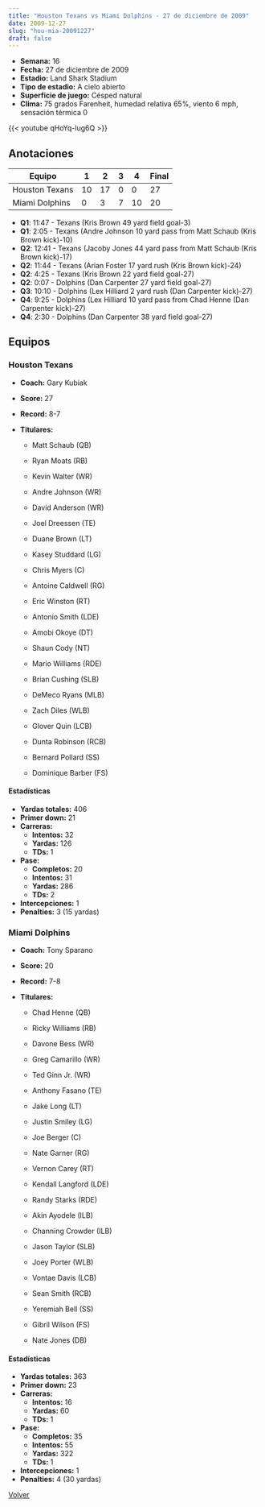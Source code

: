 ```yaml
---
title: "Houston Texans vs Miami Dolphins - 27 de diciembre de 2009"
date: 2009-12-27
slug: "hou-mia-20091227"
draft: false
---
```


- **Semana:** 16
- **Fecha:** 27 de diciembre de 2009
- **Estadio:** Land Shark Stadium
- **Tipo de estadio:** A cielo abierto
- **Superficie de juego:** Césped natural
- **Clima:** 75 grados Farenheit, humedad relativa 65%, viento 6 mph, sensación térmica 0


{{< youtube qHoYq-lug6Q >}}


## Anotaciones
| Equipo | 1 | 2 | 3 | 4 | Final |
|--------|---|---|---|---|-------|
| Houston Texans  | 10 | 17 | 0 | 0  | 27 |
| Miami Dolphins  | 0 | 3 | 7 | 10  | 20 |
- **Q1**: 11:47 - Texans (Kris Brown 49 yard field goal-3)
- **Q1**: 2:05 - Texans (Andre Johnson 10 yard pass from Matt Schaub (Kris Brown kick)-10)
- **Q2**: 12:41 - Texans (Jacoby Jones 44 yard pass from Matt Schaub (Kris Brown kick)-17)
- **Q2**: 11:44 - Texans (Arian Foster 17 yard rush (Kris Brown kick)-24)
- **Q2**: 4:25 - Texans (Kris Brown 22 yard field goal-27)
- **Q2**: 0:07 - Dolphins (Dan Carpenter 27 yard field goal-27)
- **Q3**: 10:10 - Dolphins (Lex Hilliard 2 yard rush (Dan Carpenter kick)-27)
- **Q4**: 9:25 - Dolphins (Lex Hilliard 10 yard pass from Chad Henne (Dan Carpenter kick)-27)
- **Q4**: 2:30 - Dolphins (Dan Carpenter 38 yard field goal-27)


## Equipos


### Houston Texans
* **Coach:** Gary Kubiak
* **Score:** 27
* **Record:** 8-7
* **Titulares:** 

  * Matt Schaub (QB) 

  * Ryan Moats (RB) 

  * Kevin Walter (WR) 

  * Andre Johnson (WR) 

  * David Anderson (WR) 

  * Joel Dreessen (TE) 

  * Duane Brown (LT) 

  * Kasey Studdard (LG) 

  * Chris Myers (C) 

  * Antoine Caldwell (RG) 

  * Eric Winston (RT) 

  * Antonio Smith (LDE) 

  * Amobi Okoye (DT) 

  * Shaun Cody (NT) 

  * Mario Williams (RDE) 

  * Brian Cushing (SLB) 

  * DeMeco Ryans (MLB) 

  * Zach Diles (WLB) 

  * Glover Quin (LCB) 

  * Dunta Robinson (RCB) 

  * Bernard Pollard (SS) 

  * Dominique Barber (FS) 

#### Estadísticas
* **Yardas totales:** 406
* **Primer down:** 21
* **Carreras:**
  * **Intentos:** 32
  * **Yardas:** 126
  * **TDs:** 1
* **Pase:**
  * **Completos:** 20
  * **Intentos:** 31
  * **Yardas:** 286
  * **TDs:** 2
* **Intercepciones:** 1
* **Penalties:** 3 (15 yardas)

### Miami Dolphins
* **Coach:** Tony Sparano
* **Score:** 20
* **Record:** 7-8
* **Titulares:** 

  * Chad Henne (QB) 

  * Ricky Williams (RB) 

  * Davone Bess (WR) 

  * Greg Camarillo (WR) 

  * Ted Ginn Jr. (WR) 

  * Anthony Fasano (TE) 

  * Jake Long (LT) 

  * Justin Smiley (LG) 

  * Joe Berger (C) 

  * Nate Garner (RG) 

  * Vernon Carey (RT) 

  * Kendall Langford (LDE) 

  * Randy Starks (RDE) 

  * Akin Ayodele (ILB) 

  * Channing Crowder (ILB) 

  * Jason Taylor (SLB) 

  * Joey Porter (WLB) 

  * Vontae Davis (LCB) 

  * Sean Smith (RCB) 

  * Yeremiah Bell (SS) 

  * Gibril Wilson (FS) 

  * Nate Jones (DB) 

#### Estadísticas
* **Yardas totales:** 363
* **Primer down:** 23
* **Carreras:**
  * **Intentos:** 16
  * **Yardas:** 60
  * **TDs:** 1
* **Pase:**
  * **Completos:** 35
  * **Intentos:** 55
  * **Yardas:** 322
  * **TDs:** 1
* **Intercepciones:** 1
* **Penalties:** 4 (30 yardas)


[Volver](/historia/2009)

